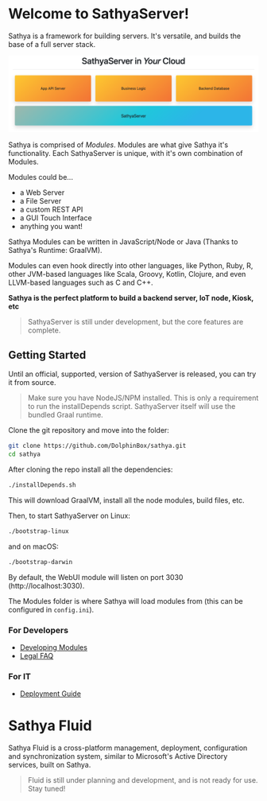 # Welcome to SathyaServer!

Sathya is a framework for building servers. It's versatile, and builds the base of a full server stack.

![alt text](./stack.png "SathyaServer is the base. An API Server, Business Logic, Database, it's all Modules")

Sathya is comprised of *Modules*. Modules are what give Sathya it's functionality. Each SathyaServer is unique, with 
it's own combination of Modules.

Modules could be...
* a Web Server
* a File Server
* a custom REST API
* a GUI Touch Interface
* anything you want!

Sathya Modules can be written in JavaScript/Node or Java (Thanks to Sathya's Runtime: GraalVM). 

Modules can even hook directly into other languages, like Python, Ruby, R, other JVM-based languages like Scala, Groovy, Kotlin, Clojure, and even LLVM-based languages such as C and C++. 

**Sathya is the perfect platform to build a backend server, IoT node, Kiosk, etc**

> SathyaServer is still under development, but the core features are complete.

## Getting Started
Until an official, supported, version of SathyaServer is released, you can try it from source.
> Make sure you have NodeJS/NPM installed. This is only a requirement to run the installDepends script. SathyaServer itself will use the bundled Graal runtime.

Clone the git repository and move into the folder:
```bash
git clone https://github.com/DolphinBox/sathya.git
cd sathya
```

After cloning the repo install all the dependencies:
```bash
./installDepends.sh
```
This will download GraalVM, install all the node modules, build files, etc.

Then, to start SathyaServer on Linux:
```bash
./bootstrap-linux
```
and on macOS:
```bash
./bootstrap-darwin
```

By default, the WebUI module will listen on port 3030 (http://localhost:3030).

The Modules folder is where Sathya will load modules from (this can be configured in `config.ini`).

### For Developers
* [Developing Modules](Developing_Modules)
* [Legal FAQ](Legal_FAQ)
### For IT
* [Deployment Guide](Deployment_Guide)

# Sathya Fluid
Sathya Fluid is a cross-platform management, deployment, configuration and synchronization system, similar to Microsoft's 
Active Directory services, built on Sathya.
> Fluid is still under planning and development, and is not ready for use. Stay tuned!